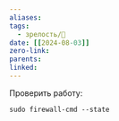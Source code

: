 ```yaml
---
aliases: 
tags:
  - зрелость/🌱
date: [[2024-08-03]]
zero-link: 
parents: 
linked:
---
```

Проверить работу:
```shell
sudo firewall-cmd --state
```